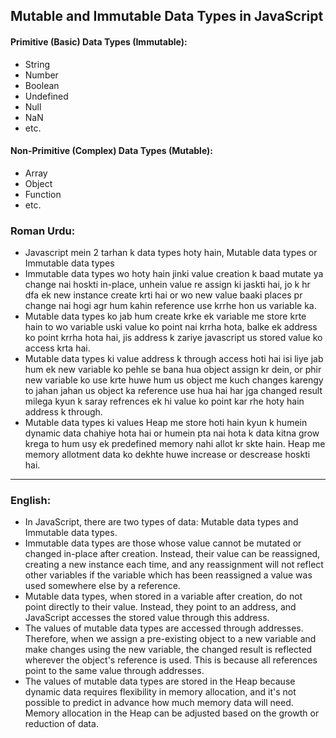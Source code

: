 ## Mutable and Immutable Data Types in JavaScript

#### Primitive (Basic) Data Types (Immutable):

- String
- Number
- Boolean
- Undefined
- Null
- NaN
- etc.

#### Non-Primitive (Complex) Data Types (Mutable):

- Array
- Object
- Function
- etc.

### Roman Urdu:

- Javascript mein 2 tarhan k data types hoty hain, Mutable data types or Immutable data types
- Immutable data types wo hoty hain jinki value creation k baad mutate ya change nai hoskti in-place, unhein value re assign ki jaskti hai, jo k hr dfa ek new instance create krti hai or wo new  value baaki places pr change nai hogi agr hum kahin reference use krrhe hon us variable ka.
- Mutable data types ko jab hum create krke ek variable me store krte hain to wo variable uski value ko point nai krrha hota, balke ek address ko point krrha hota hai, jis address k zariye javascript us stored value ko access krta hai.
- Mutable data types ki value address k through access hoti hai isi liye jab hum ek new variable ko pehle se bana hua object assign kr dein, or phir new variable ko use krte huwe hum us object me kuch changes karengy to jahan jahan us object ka reference use hua hai har jga changed result milega kyun k saray refrences ek hi value ko point kar rhe hoty hain address k through.
- Mutable data types ki values Heap me store hoti hain kyun k humein dynamic data chahiye hota hai or humein pta nai hota k data kitna grow krega to hum usy ek predefined memory nahi allot kr skte hain. Heap me memory allotment data ko dekhte huwe increase or descrease hoskti hai.

---

### English:

- In JavaScript, there are two types of data: Mutable data types and Immutable data types.
- Immutable data types are those whose value cannot be mutated or changed in-place after creation. Instead, their value can be reassigned, creating a new instance each time, and any reassignment will not reflect other variables if the variable which has been reassigned a value was used somewhere else by a reference.
- Mutable data types, when stored in a variable after creation, do not point directly to their value. Instead, they point to an address, and JavaScript accesses the stored value through this address.
- The values of mutable data types are accessed through addresses. Therefore, when we assign a pre-existing object to a new variable and make changes using the new variable, the changed result is reflected wherever the object's reference is used. This is because all references point to the same value through addresses.
- The values of mutable data types are stored in the Heap because dynamic data requires flexibility in memory allocation, and it's not possible to predict in advance how much memory data will need. Memory allocation in the Heap can be adjusted based on the growth or reduction of data.
